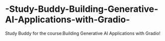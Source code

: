 # -Study-Buddy-Building-Generative-AI-Applications-with-Gradio-
Study Buddy for the course:Building Generative AI Applications with Gradio!
